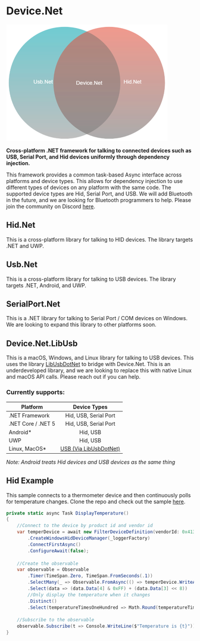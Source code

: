 # Device.Net

![Device.Net Logo](images/Diagram.png)

**Cross-platform .NET framework for talking to connected devices such as USB, Serial Port, and Hid devices uniformly through dependency injection.**

This framework provides a common task-based Async interface across platforms and device types. This allows for dependency injection to use different types of devices on any platform with the same code. The supported device types are Hid, Serial Port, and USB. We will add Bluetooth in the future, and we are looking for Bluetooth programmers to help. Please join the community on Discord [here](https://discord.gg/ZcvXARm).

## Hid.Net
This is a cross-platform library for talking to HID devices. The library targets .NET and UWP.

## Usb.Net
This is a cross-platform library for talking to USB devices. The library targets .NET, Android, and UWP.

## SerialPort.Net
This is a .NET library for talking to Serial Port / COM devices on Windows. We are looking to expand this library to other platforms soon.

## Device.Net.LibUsb
This is a macOS, Windows, and Linux library for talking to USB devices. This uses the library [LibUsbDotNet](https://github.com/LibUsbDotNet/LibUsbDotNet) to bridge with Device.Net. This is an underdeveloped library, and we are looking to replace this with native Linux and macOS API calls. Please reach out if you can help.

### Currently supports:

| Platform | Device Types |
| ------------- |:-------------:|
| .NET Framework     | Hid, USB, Serial Port |
| .NET Core / .NET 5     | Hid, USB, Serial Port  |
| Android* | Hid, USB |
| UWP | Hid, USB   |
| Linux, MacOS* | [USB (Via LibUsbDotNet)](https://github.com/MelbourneDeveloper/Device.Net/wiki/Linux-and-MacOS-Support)  |

_Note: Android treats Hid devices and USB devices as the same thing_

## Hid Example

This sample connects to a thermometer device and then continuously polls for temperature changes. Clone the repo and check out the sample [here](https://github.com/MelbourneDeveloper/Device.Net/blob/33e8fe96f61ae15e5a9fbd06628d2240ce73620d/src/Usb.Net.WindowsSample/Program.cs#L113).

```cs
private static async Task DisplayTemperature()
{
    //Connect to the device by product id and vendor id
    var temperDevice = await new FilterDeviceDefinition(vendorId: 0x413d, productId: 0x2107, usagePage: 65280)
        .CreateWindowsHidDeviceManager(_loggerFactory)
        .ConnectFirstAsync()
        .ConfigureAwait(false);

    //Create the observable
    var observable = Observable
        .Timer(TimeSpan.Zero, TimeSpan.FromSeconds(.1))
        .SelectMany(_ => Observable.FromAsync(() => temperDevice.WriteAndReadAsync(new byte[] { 0x00, 0x01, 0x80, 0x33, 0x01, 0x00, 0x00, 0x00, 0x00 })))
        .Select(data => (data.Data[4] & 0xFF) + (data.Data[3] << 8))
        //Only display the temperature when it changes
        .Distinct()
        .Select(temperatureTimesOneHundred => Math.Round(temperatureTimesOneHundred / 100.0m, 2, MidpointRounding.ToEven));

    //Subscribe to the observable
    observable.Subscribe(t => Console.WriteLine($"Temperature is {t}"));
}
```